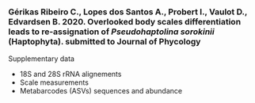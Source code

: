 ### Gérikas Ribeiro C., Lopes dos Santos A., Probert I., Vaulot D., Edvardsen B. 2020. Overlooked body scales differentiation leads to re-assignation of _Pseudohaptolina sorokinii_ (Haptophyta). submitted to Journal of Phycology

Supplementary data
* 18S and 28S rRNA alignements
* Scale measurements
* Metabarcodes (ASVs) sequences and abundance